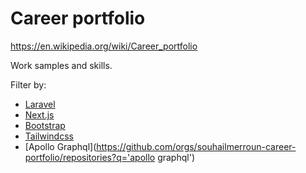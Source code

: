 # Career portfolio

https://en.wikipedia.org/wiki/Career_portfolio

Work samples and skills. 

Filter by:
- [Laravel](https://github.com/orgs/souhailmerroun-career-portfolio/repositories?q=laravel)
- [Next.js](https://github.com/orgs/souhailmerroun-career-portfolio/repositories?q=nextjs)
- [Bootstrap](https://github.com/orgs/souhailmerroun-career-portfolio/repositories?q=bootstrap)
- [Tailwindcss](https://github.com/orgs/souhailmerroun-career-portfolio/repositories?q=tailwindcss)
- [Apollo Graphql](https://github.com/orgs/souhailmerroun-career-portfolio/repositories?q='apollo graphql')
